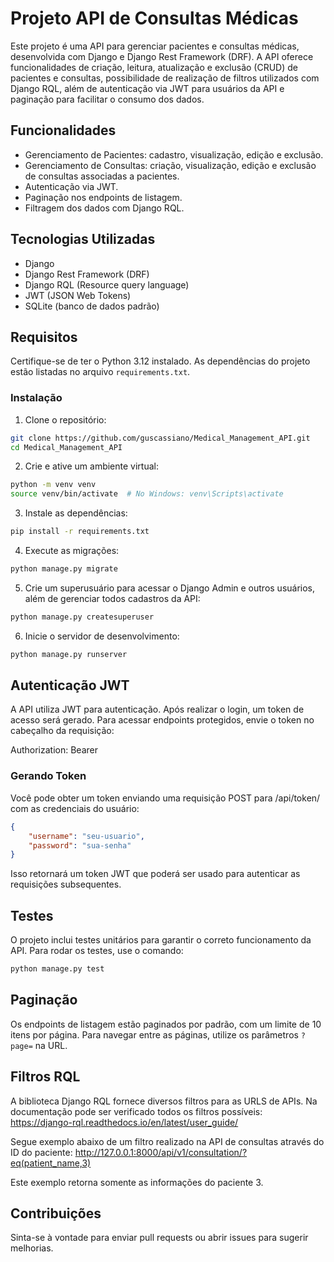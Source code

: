 # Projeto API de Consultas Médicas

Este projeto é uma API para gerenciar pacientes e consultas médicas, desenvolvida com Django e Django Rest Framework (DRF). A API oferece funcionalidades de criação, leitura, atualização e exclusão (CRUD) de pacientes e consultas, possibilidade de realização de filtros utilizados com Django RQL, além de autenticação via JWT para usuários da API e paginação para facilitar o consumo dos dados.

## Funcionalidades

- Gerenciamento de Pacientes: cadastro, visualização, edição e exclusão.
- Gerenciamento de Consultas: criação, visualização, edição e exclusão de consultas associadas a pacientes.
- Autenticação via JWT.
- Paginação nos endpoints de listagem.
- Filtragem dos dados com Django RQL.

## Tecnologias Utilizadas

- Django
- Django Rest Framework (DRF)
- Django RQL (Resource query language)
- JWT (JSON Web Tokens)
- SQLite (banco de dados padrão)

## Requisitos

Certifique-se de ter o Python 3.12 instalado. As dependências do projeto estão listadas no arquivo `requirements.txt`.

### Instalação

1. Clone o repositório:

```bash
git clone https://github.com/guscassiano/Medical_Management_API.git
cd Medical_Management_API
```

2. Crie e ative um ambiente virtual:

```bash
python -m venv venv
source venv/bin/activate  # No Windows: venv\Scripts\activate
```

3. Instale as dependências:

```bash
pip install -r requirements.txt
```

4. Execute as migrações:

```bash
python manage.py migrate
```

5. Crie um superusuário para acessar o Django Admin e outros usuários, além de gerenciar todos cadastros da API:

```bash
python manage.py createsuperuser
```

6. Inicie o servidor de desenvolvimento:

```bash
python manage.py runserver
```

## Autenticação JWT

A API utiliza JWT para autenticação. Após realizar o login, um token de acesso será gerado. Para acessar endpoints protegidos, envie o token no cabeçalho da requisição:

Authorization: Bearer <seu-token-jwt>

### Gerando Token

Você pode obter um token enviando uma requisição POST para /api/token/ com as credenciais do usuário:

```json
{
    "username": "seu-usuario",
    "password": "sua-senha"
}
```

Isso retornará um token JWT que poderá ser usado para autenticar as requisições subsequentes.

## Testes

O projeto inclui testes unitários para garantir o correto funcionamento da API. Para rodar os testes, use o comando:

```bash
python manage.py test
```

## Paginação

Os endpoints de listagem estão paginados por padrão, com um limite de 10 itens por página. Para navegar entre as páginas, utilize os parâmetros ```?page=``` na URL.

## Filtros RQL

A biblioteca Django RQL fornece diversos filtros para as URLS de APIs.
Na documentação pode ser verificado todos os filtros possíveis:
https://django-rql.readthedocs.io/en/latest/user_guide/

Segue exemplo abaixo de um filtro realizado na API de consultas através do ID do paciente: 
http://127.0.0.1:8000/api/v1/consultation/?eq(patient_name,3)

Este exemplo retorna somente as informações do paciente 3.

## Contribuições

Sinta-se à vontade para enviar pull requests ou abrir issues para sugerir melhorias.
